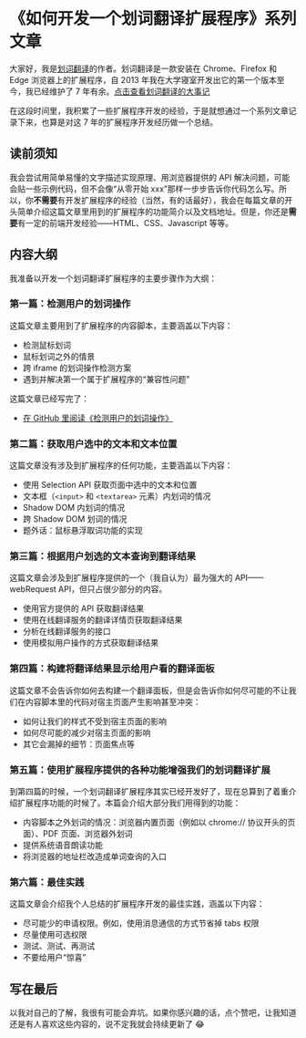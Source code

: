 # 《如何开发一个划词翻译扩展程序》系列文章

大家好，我是[划词翻译](https://hcfy.limingkai.cn/)的作者。划词翻译是一款安装在 Chrome、Firefox 和 Edge 浏览器上的扩展程序，自 2013 年我在大学寝室开发出它的第一个版本至今，我已经维护了 7 年有余。[点击查看划词翻译的大事记](https://hcfy.limingkai.cn/histroy.html)

在这段时间里，我积累了一些扩展程序开发的经验，于是就想通过一个系列文章记录下来，也算是对这 7 年的扩展程序开发经历做一个总结。

## 读前须知

我会尝试用简单易懂的文字描述实现原理、用浏览器提供的 API 解决问题，可能会贴一些示例代码，但不会像“从零开始 xxx”那样一步步告诉你代码怎么写。所以，你**不需要**有开发扩展程序的经验（当然，有的话最好），我会在每篇文章的开头简单介绍这篇文章里用到的扩展程序的功能简介以及文档地址。但是，你还是**需要**有一定的前端开发经验——HTML、CSS、Javascript 等等。

## 内容大纲

我准备以开发一个划词翻译扩展程序的主要步骤作为大纲：

### 第一篇：检测用户的划词操作

这篇文章主要用到了扩展程序的内容脚本，主要涵盖以下内容：

- 检测鼠标划词
- 鼠标划词之外的情景
- 跨 iframe 的划词操作检测方案
- 遇到并解决第一个属于扩展程序的“兼容性问题”

这篇文章已经写完了：

- [在 GitHub 里阅读《检测用户的划词操作》](./01/README.md)

### 第二篇：获取用户选中的文本和文本位置

这篇文章没有涉及到扩展程序的任何功能，主要涵盖以下内容：

- 使用 Selection API 获取页面中选中的文本和位置
- 文本框（`<input>` 和 `<textarea>` 元素）内划词的情况
- Shadow DOM 内划词的情况
- 跨 Shadow DOM 划词的情况
- 题外话：鼠标悬浮取词功能的实现

### 第三篇：根据用户划选的文本查询到翻译结果

这篇文章会涉及到扩展程序提供的一个（我自认为）最为强大的 API——webRequest API，但只占很少部分的内容。

- 使用官方提供的 API 获取翻译结果
- 使用在线翻译服务的翻译详情页获取翻译结果
- 分析在线翻译服务的接口
- 使用模拟用户操作的方式获取翻译结果

### 第四篇：构建将翻译结果显示给用户看的翻译面板

这篇文章不会告诉你如何去构建一个翻译面板，但是会告诉你如何尽可能的不让我们在内容脚本里的代码对宿主页面产生影响甚至冲突：

- 如何让我们的样式不受到宿主页面的影响
- 如何尽可能的减少对宿主页面的影响
- 其它会漏掉的细节：页面焦点等

### 第五篇：使用扩展程序提供的各种功能增强我们的划词翻译扩展

到第四篇的时候，一个划词翻译扩展程序其实已经开发好了，现在总算到了着重介绍扩展程序功能的时候了。本篇会介绍大部分我们用得到的功能：

- 内容脚本之外划词的情况：浏览器内置页面（例如以 chrome:// 协议开头的页面）、PDF 页面、浏览器外划词
- 提供系统语音朗读功能
- 将浏览器的地址栏改造成单词查询的入口

### 第六篇：最佳实践

这篇文章会介绍我个人总结的扩展程序开发的最佳实践，涵盖以下内容：

- 尽可能少的申请权限。例如，使用消息通信的方式节省掉 tabs 权限
- 尽量使用可选权限
- 测试、测试、再测试
- 不要给用户“惊喜”

## 写在最后

以我对自己的了解，我很有可能会弃坑。如果你感兴趣的话，点个赞吧，让我知道还是有人喜欢这些内容的，说不定我就会持续更新了 :joy:
